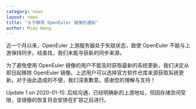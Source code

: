 ```yaml
---
category: news
layout: news
title: "关于移除 OpenEuler 镜像的通知"
author: Miao Wang
---
```


近一个月以来，OpenEuler 上游服务器处于失联状态，致使 OpenEuler 不能与上游保持同步。经查找，我们未能寻获新的同步来源。

为了避免使用 OpenEuler 镜像的用户不能及时获取最新的系统更新，我们决定从即日起移除 OpenEuler 
镜像。上述用户可以选择官方软件仓库来源获取系统更新。对于由此造成的不便，我们深表歉意。感谢您的理解与支持！

Update 1 on 2020-01-15: 后经沟通，已经明确新的上游地址，但因存储空间受限，该镜像的恢复将会安排在扩容之后进行。
